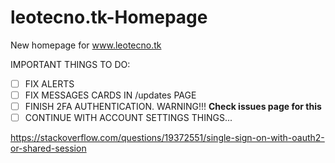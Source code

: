 # leotecno.tk-Homepage
New homepage for www.leotecno.tk

IMPORTANT THINGS TO DO:

- [ ] FIX ALERTS
- [ ] FIX MESSAGES CARDS IN /updates PAGE
- [ ] FINISH 2FA AUTHENTICATION. WARNING!!! **Check issues page for this**
- [ ] CONTINUE WITH ACCOUNT SETTINGS THINGS...

https://stackoverflow.com/questions/19372551/single-sign-on-with-oauth2-or-shared-session
